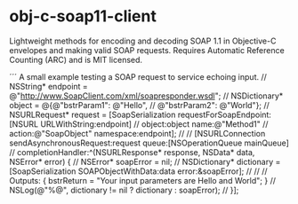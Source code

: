 obj-c-soap11-client
===================

Lightweight methods for encoding and decoding SOAP 1.1 in Objective-C envelopes and making valid SOAP requests.
Requires Automatic Reference Counting (ARC) and is MIT licensed.

´´´
A small example testing a SOAP request to service echoing input.
//    NSString* endpoint = @"http://www.SoapClient.com/xml/soapresponder.wsdl";
//    NSDictionary* object = @{@"bstrParam1": @"Hello",
//                             @"bstrParam2": @"World"};
//    NSURLRequest* request = [SoapSerialization requestForSoapEndpoint:[NSURL URLWithString:endpoint]
//                                                               object:object name:@"Method1"
//                                                               action:@"SoapObject" namespace:endpoint];
//
//    [NSURLConnection sendAsynchronousRequest:request queue:[NSOperationQueue mainQueue]
//                           completionHandler:^(NSURLResponse* response, NSData* data, NSError* error) {
//                               NSError* soapError = nil;
//                               NSDictionary* dictionary = [SoapSerialization SOAPObjectWithData:data error:&soapError];
//
//                               // Outputs: { bstrReturn = "Your input parameters are Hello and World"; }
//                               NSLog(@"%@", dictionary != nil ? dictionary : soapError);
//                           }];
```
